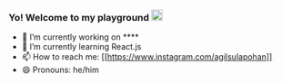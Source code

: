 ### Yo! Welcome to my playground  <img src="https://media.giphy.com/media/Cmr1OMJ2FN0B2/giphy.gif" width="20px" height="20px"/>

<!--
**gilapo/gilapo** is a ✨ _special_ ✨ repository because its `README.md` (this file) appears on your GitHub profile.

Here are some ideas to get you started:

- 🔭 I’m currently working on ...
- 🌱 I’m currently learning ...
- 👯 I’m looking to collaborate on ...
- 🤔 I’m looking for help with ...
- 💬 Ask me about ...
- 📫 How to reach me: ...
- 😄 Pronouns: ...
- ⚡ Fun fact: ...
-->
- 🔭 I’m currently working on ****
- 🌱 I’m currently learning React.js
- 📫 How to reach me: [[https://www.instagram.com/agilsulapohan]]
- 😄 Pronouns: he/him
